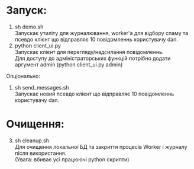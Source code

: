 # Запуск:
1. sh demo.sh  
Запускає утиліту для журналювання, worker'а для відбору спаму та псевдо клієнт що відправляє 10 повідомленнь користувачу dan.
2. python client_ui.py  
Запускає клієнт для перегляду/надсилання повідомленнь.  
Для доступу до адміністраторських функцій потрібно додати аргумент admin (python client_ui.py admin)

Опціонально:
1. sh send_messages.sh  
Запускає новий псевдо клієнт що відправляє 10 повідомленнь користувачу dan.
# Очищення:
3. sh cleanup.sh  
Для очищення локальної БД та закриття процесів Worker і журналу після використання.  
(Увага: вбиває усі працюючі python скрипти)
